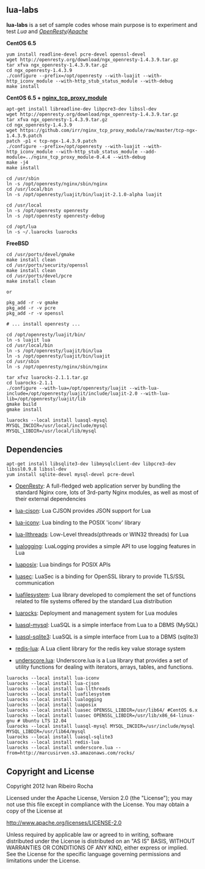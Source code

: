 lua-labs
-----------

**lua-labs**  is a set of sample codes whose main purpose is to experiment and test *Lua* and *[OpenResty]/[Apache]*

**CentOS 6.5**
```shell
yum install readline-devel pcre-devel openssl-devel
wget http://openresty.org/download/ngx_openresty-1.4.3.9.tar.gz
tar xfva ngx_openresty-1.4.3.9.tar.gz
cd ngx_openresty-1.4.3.9
./configure --prefix=/opt/openresty --with-luajit --with-http_iconv_module --with-http_stub_status_module --with-debug
make install
```

**CentOS 6.5 + [nginx_tcp_proxy_module]**
```shell
apt-get install libreadline-dev libpcre3-dev libssl-dev
wget http://openresty.org/download/ngx_openresty-1.4.3.9.tar.gz
tar xfva ngx_openresty-1.4.3.9.tar.gz
cd ngx_openresty-1.4.3.9
wget https://github.com/irr/nginx_tcp_proxy_module/raw/master/tcp-ngx-1.4.3.9.patch
patch -p1 < tcp-ngx-1.4.3.9.patch
./configure --prefix=/opt/openresty --with-luajit --with-http_iconv_module --with-http_stub_status_module --add-module=../nginx_tcp_proxy_module-0.4.4 --with-debug
make -j4 
make install
```

```shell
cd /usr/sbin
ln -s /opt/openresty/nginx/sbin/nginx
cd /usr/local/bin
ln -s /opt/openresty/luajit/bin/luajit-2.1.0-alpha luajit

cd /usr/local
ln -s /opt/openresty openresty
ln -s /opt/openresty openresty-debug

cd /opt/lua
ln -s ~/.luarocks luarocks
```

**FreeBSD**
```shell
cd /usr/ports/devel/gmake
make install clean
cd /usr/ports/security/openssl
make install clean
cd /usr/ports/devel/pcre
make install clean

or

pkg_add -r -v gmake
pkg_add -r -v pcre
pkg_add -r -v openssl

# ... install openresty ...
```

```shell
cd /opt/openresty/luajit/bin/
ln -s luajit lua
cd /usr/local/bin
ln -s /opt/openresty/luajit/bin/lua
ln -s /opt/openresty/luajit/bin/luajit
cd /usr/sbin
ln -s /opt/openresty/nginx/sbin/nginx
```

```shell
tar xfvz luarocks-2.1.1.tar.gz
cd luarocks-2.1.1
./configure --with-lua=/opt/openresty/luajit --with-lua-include=/opt/openresty/luajit/include/luajit-2.0 --with-lua-lib=/opt/openresty/luajit/lib
gmake build
gmake install
```

```shell
luarocks --local install luasql-mysql MYSQL_INCDIR=/usr/local/include/mysql MYSQL_LIBDIR=/usr/local/lib/mysql
```

Dependencies
-----------

```shell
apt-get install libsqlite3-dev libmysqlclient-dev libpcre3-dev libssl0.9.8 libssl-dev
yum install sqlite-devel mysql-devel pcre-devel
```

* [OpenResty]: A full-fledged web application server by bundling the standard Nginx core, lots of 3rd-party Nginx modules, as well as most of their external dependencies

* [lua-cjson]: Lua CJSON provides JSON support for Lua
* [lua-iconv]: Lua binding to the POSIX 'iconv' library
* [lua-llthreads]: Low-Level threads(pthreads or WIN32 threads) for Lua
* [lualogging]: LuaLogging provides a simple API to use logging features in Lua
* [luaposix]: Lua bindings for POSIX APIs
* [luasec]: LuaSec is a binding for OpenSSL library to provide TLS/SSL communication
* [luafilesystem]: Lua library developed to complement the set of functions related to file systems offered by the standard Lua distribution 
* [luarocks]: Deployment and management system for Lua modules
* [luasql-mysql]: LuaSQL is a simple interface from Lua to a DBMS (MySQL)
* [luasql-sqlite3]: LuaSQL is a simple interface from Lua to a DBMS (sqlite3)
* [redis-lua]: A Lua client library for the redis key value storage system
* [underscore.lua]: Underscore.lua is a Lua library that provides a set of utility functions for dealing with iterators, arrays, tables, and functions.

```shell
luarocks --local install lua-iconv
luarocks --local install lua-cjson
luarocks --local install lua-llthreads
luarocks --local install luafilesystem
luarocks --local install lualogging
luarocks --local install luaposix
luarocks --local install luasec OPENSSL_LIBDIR=/usr/lib64/ #CentOS 6.x
luarocks --local install luasec OPENSSL_LIBDIR=/usr/lib/x86_64-linux-gnu # Ubuntu LTS 12.04
luarocks --local install luasql-mysql MYSQL_INCDIR=/usr/include/mysql MYSQL_LIBDIR=/usr/lib64/mysql
luarocks --local install luasql-sqlite3
luarocks --local install redis-lua
luarocks --local install underscore.lua --from=http://marcusirven.s3.amazonaws.com/rocks/
```

Copyright and License
---------------------
Copyright 2012 Ivan Ribeiro Rocha

Licensed under the Apache License, Version 2.0 (the "License");
you may not use this file except in compliance with the License.
You may obtain a copy of the License at

   http://www.apache.org/licenses/LICENSE-2.0

Unless required by applicable law or agreed to in writing, software
distributed under the License is distributed on an "AS IS" BASIS,
WITHOUT WARRANTIES OR CONDITIONS OF ANY KIND, either express or implied.
See the License for the specific language governing permissions and
limitations under the License.

[Apache]: http://httpd.apache.org/dev/devnotes.html
[OpenResty]: http://openresty.org/
[LuaJIT]: http://luajit.org/
[lua-iconv]: http://luaforge.net/projects/lua-iconv/
[lua-cjson]: http://www.kyne.com.au/~mark/software/lua-cjson.php
[lua-llthreads]: http://github.com/Neopallium/lua-llthreads
[lualogging]: http://www.keplerproject.org/lualogging/
[luaposix]: https://github.com/luaposix/luaposix
[luasec]: https://github.com/brunoos/luasec
[luafilesystem]: https://github.com/keplerproject/luafilesystem
[luarocks]: http://luarocks.org/entcp-ngx-1.4.3.6
[luasql-mysql]: http://www.keplerproject.org/luasql/
[luasql-sqlite3]: http://www.keplerproject.org/luasql/
[redis-lua]: http://github.com/nrk/redis-lua
[underscore.lua]: http://mirven.github.io/underscore.lua/
[nginx_tcp_proxy_module]: https://github.com/irr/nginx_tcp_proxy_module

